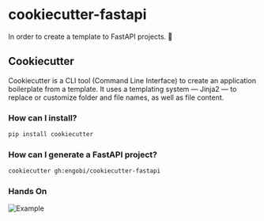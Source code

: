 # cookiecutter-fastapi

In order to create a template to FastAPI projects. :rocket:

## Cookiecutter

Cookiecutter is a CLI tool (Command Line Interface) to create an application boilerplate from a template. It uses a templating system — Jinja2 — to replace or customize folder and file names, as well as file content.

### How can I install?

```bash
pip install cookiecutter
```

### How can I generate a FastAPI project?

```bash
cookiecutter gh:engobi/cookiecutter-fastapi
```

### Hands On

![Example](./docs/example/cookiecutter-fastapi-cli.svg)
